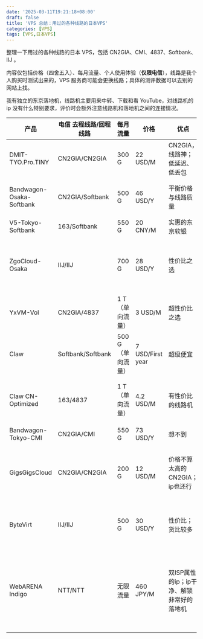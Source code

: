 ```yaml
---
date: '2025-03-11T19:21:18+08:00'
draft: false
title: 'VPS 总结：用过的各种线路的日本VPS'
categories: [VPS]
tags: [VPS,日本VPS]
---
```


整理一下用过的各种线路的日本 VPS，包括 CN2GIA、CMI、4837、Softbank、IIJ 。

内容仅包括价格（四舍五入）、每月流量、个人使用体验（**仅限电信**），线路是我个人购买时测试出来的，VPS 服务商可能会更换线路；具体的测评数据可以去别的网站上找。

我有独立的东京落地机，线路机主要用来中转、下载和看 YouTube，对线路机的 ip 没有什么特别要求，评价时会额外注意线路机和落地机之间的连接情况。

|产品 | 电信 去程线路/回程线路 | 每月流量 | 价格 | 优点 | 缺点|
|--- | --- | --- | --- | --- | ---|
|DMIT-TYO.Pro.TINY | CN2GIA/CN2GIA | 300 G | 22 USD/M | CN2GIA，线路神；低延迟、低丢包 | 贵（我的缺点）|
|Bandwagon-Osaka-Softbank | CN2GIA/Softbank | 500 G | 46 USD/Y | 平衡价格与线路质量 | 晚高峰少量丢包；大坂东京往返延迟高20|
|V5-Tokyo-Softbank | 163/Softbank | 550 G | 20 CNY/M | 实惠的东京软银 | 晚高峰少量丢包 |
|ZgoCloud-Osaka | IIJ/IIJ | 700 G | 28 USD/Y | 性价比之选 | 晚高峰一般量丢包；大坂东京往返延迟高20；活动时才能买|
|YxVM-Vol | CN2GIA/4837 | 1 T （单向流量） | 3 USD/M | 超性价比之选 | 电信对4837跨网QoS导致晚高峰延迟翻倍|
|Claw | Softbank/Softbank | 500 G （单向流量） | 7 USD/First year | 超级便宜 | 老7刀机，已经绝版；超售太多、晚高峰一般|
|Claw CN-Optimized| 163/4837 | 1 T （单向流量） | 4.2 USD/M | 有性价比的线路机 | 4837 线路，电信会被 QoS；卖的太多、体验一般|
|Bandwagon-Tokyo-CMI | CN2GIA/CMI | 550 G | 73 USD/Y | 想不到 | 贵；CMI跨网QoS|
|GigsGigsCloud | CN2GIA/CN2GIA | 200 G | 12 USD/M | 价格不算太高的CN2GIA；ip也还行 | 一般贵；低配机只有50Mbps；机器性能太差；到落地机延迟30|
|ByteVirt | IIJ/IIJ | 500 G | 30 USD/Y | 性价比；货比较多 | ip经常送中，用不了YT会员；之前偶尔被打的不能用|
|WebARENA Indigo | NTT/NTT | 无限流量 | 460 JPY/M | 双ISP属性的ip；ip干净、解锁非常好的落地机 | 线路绕美，延迟太高；只有100Mbps，想要升级带宽价格就要×4；注册需要日本手机号|